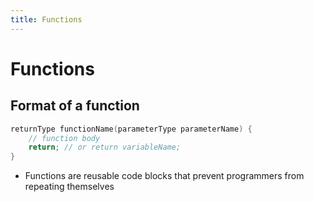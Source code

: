 ```yaml
---
title: Functions
---
```

# Functions
## Format of a function
```c
returnType functionName(parameterType parameterName) {
    // function body
    return; // or return variableName;
}
```
* Functions are reusable code blocks that prevent programmers from repeating
  themselves
